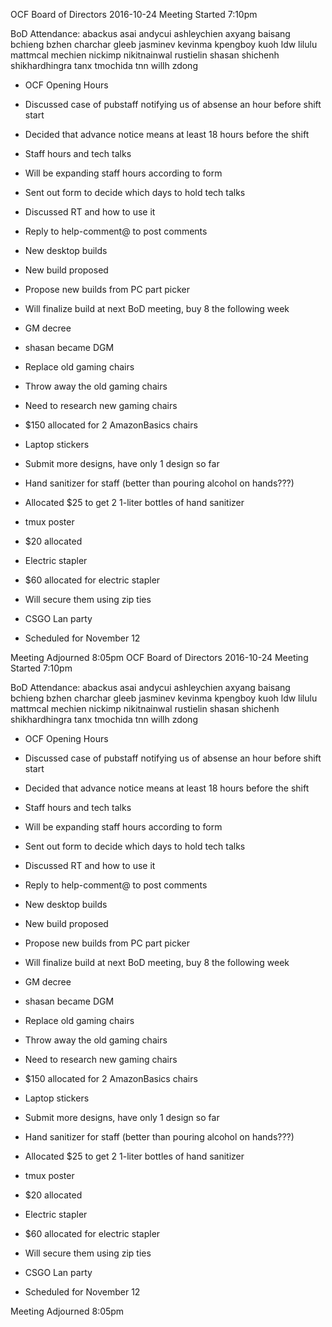 OCF Board of Directors
2016-10-24
Meeting Started 7:10pm

BoD Attendance:
abackus
asai
andycui
ashleychien
axyang
baisang
bchieng
bzhen
charchar
gleeb
jasminev
kevinma
kpengboy
kuoh
ldw
lilulu
mattmcal
mechien
nickimp
nikitnainwal
rustielin
shasan
shichenh
shikhardhingra
tanx
tmochida
tnn
willh
zdong

- OCF Opening Hours
 - Discussed case of pubstaff notifying us of absense an hour before shift start
 - Decided that advance notice means at least 18 hours before the shift

- Staff hours and tech talks
 - Will be expanding staff hours according to form
 - Sent out form to decide which days to hold tech talks

- Discussed RT and how to use it
 - Reply to help-comment@ to post comments

- New desktop builds
 - New build proposed
 - Propose new builds from PC part picker
 - Will finalize build at next BoD meeting, buy 8 the following week

- GM decree
 - shasan became DGM

- Replace old gaming chairs
 - Throw away the old gaming chairs
 - Need to research new gaming chairs
 - $150 allocated for 2 AmazonBasics chairs

- Laptop stickers
 - Submit more designs, have only 1 design so far

- Hand sanitizer for staff (better than pouring alcohol on hands???)
 - Allocated $25 to get 2 1-liter bottles of hand sanitizer

- tmux poster
 - $20 allocated

- Electric stapler
 - $60 allocated for electric stapler
 - Will secure them using zip ties

- CSGO Lan party
 - Scheduled for November 12

Meeting Adjourned 8:05pm
OCF Board of Directors
2016-10-24
Meeting Started 7:10pm

BoD Attendance:
abackus
asai
andycui
ashleychien
axyang
baisang
bchieng
bzhen
charchar
gleeb
jasminev
kevinma
kpengboy
kuoh
ldw
lilulu
mattmcal
mechien
nickimp
nikitnainwal
rustielin
shasan
shichenh
shikhardhingra
tanx
tmochida
tnn
willh
zdong

- OCF Opening Hours
 - Discussed case of pubstaff notifying us of absense an hour before shift start
 - Decided that advance notice means at least 18 hours before the shift

- Staff hours and tech talks
 - Will be expanding staff hours according to form
 - Sent out form to decide which days to hold tech talks

- Discussed RT and how to use it
 - Reply to help-comment@ to post comments

- New desktop builds
 - New build proposed
 - Propose new builds from PC part picker
 - Will finalize build at next BoD meeting, buy 8 the following week

- GM decree
 - shasan became DGM

- Replace old gaming chairs
 - Throw away the old gaming chairs
 - Need to research new gaming chairs
 - $150 allocated for 2 AmazonBasics chairs

- Laptop stickers
 - Submit more designs, have only 1 design so far

- Hand sanitizer for staff (better than pouring alcohol on hands???)
 - Allocated $25 to get 2 1-liter bottles of hand sanitizer

- tmux poster
 - $20 allocated

- Electric stapler
 - $60 allocated for electric stapler
 - Will secure them using zip ties

- CSGO Lan party
 - Scheduled for November 12

Meeting Adjourned 8:05pm
